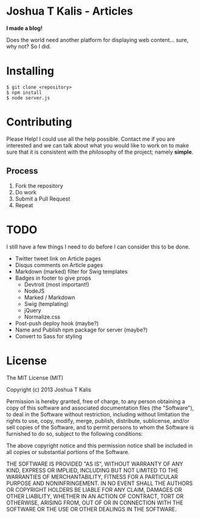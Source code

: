 # Joshua T Kalis - Articles

**I made a blog!**

Does the world need another platform for displaying web content... sure, why not? So I did.

# Installing

    $ git clone <repository>
    $ npm install
    $ node server.js

# Contributing

Please Help! I could use all the help possible. Contact me if you are interested and we can talk about what you would like to work on to make sure that it is consistent with the philosophy of the project; namely **simple**.

## Process

  1. Fork the repository
  2. Do work
  3. Submit a Pull Request
  4. Repeat

# TODO

I still have a few things I need to do before I can consider this to be done.

  - Twitter tweet link on Article pages
  - Disqus comments on Article pages
  - Markdown (marked) filter for Swig templates
  - Badges in footer to give props
    - Devtroit (most important!)
    - NodeJS
    - Marked / Markdown
    - Swig (templating)
    - jQuery
    - Normalize.css
  - Post-push deploy hook (maybe?)
  - Name and Publish npm package for server (maybe?)
  - Convert to Sass for styling

# License

The MIT License (MIT)

Copyright (c) 2013 Joshua T Kalis

Permission is hereby granted, free of charge, to any person obtaining a copy
of this software and associated documentation files (the "Software"), to deal
in the Software without restriction, including without limitation the rights
to use, copy, modify, merge, publish, distribute, sublicense, and/or sell
copies of the Software, and to permit persons to whom the Software is
furnished to do so, subject to the following conditions:

The above copyright notice and this permission notice shall be included in
all copies or substantial portions of the Software.

THE SOFTWARE IS PROVIDED "AS IS", WITHOUT WARRANTY OF ANY KIND, EXPRESS OR
IMPLIED, INCLUDING BUT NOT LIMITED TO THE WARRANTIES OF MERCHANTABILITY,
FITNESS FOR A PARTICULAR PURPOSE AND NONINFRINGEMENT. IN NO EVENT SHALL THE
AUTHORS OR COPYRIGHT HOLDERS BE LIABLE FOR ANY CLAIM, DAMAGES OR OTHER
LIABILITY, WHETHER IN AN ACTION OF CONTRACT, TORT OR OTHERWISE, ARISING FROM,
OUT OF OR IN CONNECTION WITH THE SOFTWARE OR THE USE OR OTHER DEALINGS IN
THE SOFTWARE.

